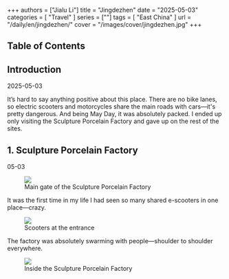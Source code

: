 +++
authors = ["Jialu Li"]
title = "Jingdezhen"
date = "2025-05-03"
categories = [
    "Travel"
]
series = [""]
tags = [
    "East China"
]
url = "/daily/en/jingdezhen/"
cover = "/images/cover/jingdezhen.jpg"
+++
<!DOCTYPE html>
<html lang="en">
<head>
    <meta charset="UTF-8">
    <meta name="viewport" content="width=device-width, initial-scale=1.0">
    <link rel="stylesheet" href="/assets/css/styles.css"> 
    <script src="/assets/js/toc.js"></script>    
</head>
<body>
    <article>
        <nav>
            <h2>Table of Contents</h2>
            <ul id="toc">
                <!-- TOC items will be dynamically generated here -->
            </ul>
        </nav>
        <section>
            <h2>Introduction</h2>
            <p>2025-05-03</p>
            <p>It’s hard to say anything positive about this place. There are no bike lanes, so electric scooters and motorcycles share the main roads with cars—it's pretty dangerous. And being May Day, it was absolutely packed. I ended up only visiting the Sculpture Porcelain Factory and gave up on the rest of the sites.</p>
        </section>
        <section>
            <h2>1. Sculpture Porcelain Factory</h2>
            <p>05-03 <i class="fas fa-sun"></i></p>
            <div class="container">
                <div class="image">
                    <figure>
                        <a data-fancybox="gallery" href="https://cdn.heirenlop.com/daily-record/jingdezhen1.png">
                            <img src="https://cdn.heirenlop.com/daily-record/jingdezhen1.png" loading="lazy">
                        </a>
                        <figcaption>Main gate of the Sculpture Porcelain Factory</figcaption>
                    </figure>
                </div>
            </div>
            <p>It was the first time in my life I had seen so many shared e-scooters in one place—crazy.</p>
            <div class="container">
                <div class="image">
                    <figure>
                        <a data-fancybox="gallery" href="https://cdn.heirenlop.com/daily-record/jingdezhen2.png">
                            <img src="https://cdn.heirenlop.com/daily-record/jingdezhen2.png" loading="lazy">
                        </a>
                        <figcaption>Scooters at the entrance</figcaption>
                    </figure>
                </div>
            </div>
            <p>The factory was absolutely swarming with people—shoulder to shoulder everywhere.</p>
            <div class="container">
                <div class="image">
                    <figure>
                        <a data-fancybox="gallery" href="https://cdn.heirenlop.com/daily-record/jingdezhen3.png">
                            <img src="https://cdn.heirenlop.com/daily-record/jingdezhen3.png" loading="lazy">
                        </a>
                        <figcaption>Inside the Sculpture Porcelain Factory</figcaption>
                    </figure>
                </div>
            </div>
        </section>
    </article>
</body>
</html>
